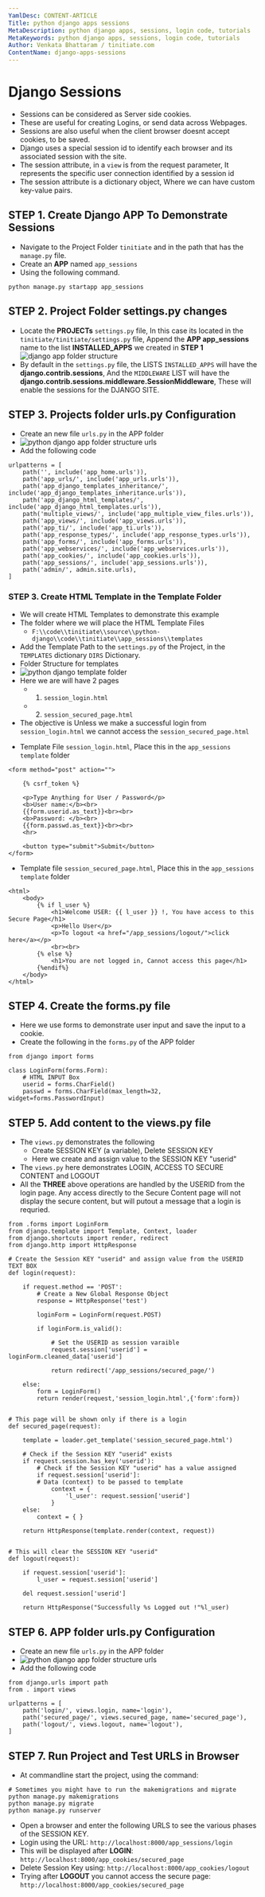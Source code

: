 ```yaml
---
YamlDesc: CONTENT-ARTICLE
Title: python django apps sessions
MetaDescription: python django apps, sessions, login code, tutorials
MetaKeywords: python django apps, sessions, login code, tutorials
Author: Venkata Bhattaram / tinitiate.com
ContentName: django-apps-sessions
---
```


# Django Sessions
* Sessions can be considered as Server side cookies.
* These are useful for creating Logins, or send data across Webpages.
* Sessions are also useful when the client browser doesnt accept cookies, 
  to be saved.
* Django uses a special session id to identify each browser and its associated 
  session with the site.
* The session attribute, in a `view` is from the request parameter, It represents the specific user connection
  identified by a session id
* The session attribute is a dictionary object, Where we can have custom 
  key-value pairs.

## STEP 1. Create Django APP To Demonstrate Sessions
* Navigate to the Project Folder `tinitiate` and in the path that has the 
  `manage.py` file.
* Create an **APP** named `app_sessions`
* Using the following command.
```
python manage.py startapp app_sessions
```

## STEP 2. Project Folder settings.py changes
* Locate the **PROJECTs** `settings.py` file, In this case its located in the 
  `tinitiate/tinitiate/settings.py` file, Append the **APP app_sessions** name to the 
  list **INSTALLED_APPS**  we created in **STEP 1**
![django app folder structure](django-app-folder-structure.png "django app folder structure")
* By default in the `settings.py` file, the LISTS `INSTALLED_APPS` will have the 
  **django.contrib.sessions**, And the `MIDDLEWARE` LIST will have the 
  **django.contrib.sessions.middleware.SessionMiddleware**, These will enable 
  the sessions for the DJANGO SITE.

## STEP 3. Projects folder urls.py Configuration
* Create an new file `urls.py` in the APP folder
* ![python django app folder structure urls](python-django-app-folder-structure-urls.png "python django app folder structure urls")
* Add the following code
```
urlpatterns = [
    path('', include('app_home.urls')),
    path('app_urls/', include('app_urls.urls')),
    path('app_django_templates_inheritance/', include('app_django_templates_inheritance.urls')),
    path('app_django_html_templates/', include('app_django_html_templates.urls')),
    path('multiple_views/', include('app_multiple_view_files.urls')),
    path('app_views/', include('app_views.urls')),
    path('app_ti/', include('app_ti.urls')),
    path('app_response_types/', include('app_response_types.urls')),
    path('app_forms/', include('app_forms.urls')),
    path('app_webservices/', include('app_webservices.urls')),
    path('app_cookies/', include('app_cookies.urls')),
    path('app_sessions/', include('app_sessions.urls')),
    path('admin/', admin.site.urls),
]
```

### STEP 3. Create HTML Template in the Template Folder
* We will create HTML Templates to demonstrate this example
* The folder where we will place the HTML Template Files
  * `F:\\code\\tinitiate\\source\\python-django\\code\\tinitiate\\app_sessions\\templates`
* Add the Template Path to the `settings.py` of the Project, in the `TEMPLATES` 
  dictionary `DIRS` Dictionary.
* Folder Structure for templates
* ![python django template folder](python-django-template-folder.png "python django template folder")
* Here we are will have 2 pages
  * 1. `session_login.html` 
  * 2. `session_secured_page.html`
* The objective is Unless we make a successful login from `session_login.html` we 
  cannot access the `session_secured_page.html`
>
* Template File `session_login.html`, Place this in the `app_sessions` `template` folder
```
<form method="post" action="">

    {% csrf_token %}

    <p>Type Anything for User / Password</p>
    <b>User name:</b><br>
    {{form.userid.as_text}}<br><br>
    <b>Password: </b><br>
    {{form.passwd.as_text}}<br><br>
    <hr>

    <button type="submit">Submit</button>
</form>
```
* Template file `session_secured_page.html`, Place this in the `app_sessions` `template` folder
```
<html>
    <body>
        {% if l_user %}
            <h1>Welcome USER: {{ l_user }} !, You have access to this Secure Page</h1>
            <p>Hello User</p>
            <p>To logout <a href="/app_sessions/logout/">click here</a></p>
            <br><br>
        {% else %}
            <h1>You are not logged in, Cannot access this page</h1>
        {%endif%}
    </body>
</html>
```

## STEP 4. Create the forms.py file
* Here we use forms to demonstrate user input and save the input to a cookie.
* Create the following in the `forms.py` of the APP folder
```
from django import forms

class LoginForm(forms.Form):
    # HTML INPUT Box
    userid = forms.CharField()
    passwd = forms.CharField(max_length=32, widget=forms.PasswordInput)
```

## STEP 5. Add content to the views.py file
* The `views.py` demonstrates the following
  * Create SESSION KEY (a variable), Delete SESSION KEY
  * Here we create and assign value to the SESSION KEY "userid"
* The `views.py` here demonstrates LOGIN, ACCESS TO SECURE CONTENT and LOGOUT
* All the **THREE** above operations are handled by the USERID from the 
  login page. Any access directly to the Secure Content page will not display 
  the secure content, but will putout a message that a login is requried.
```
from .forms import LoginForm
from django.template import Template, Context, loader
from django.shortcuts import render, redirect
from django.http import HttpResponse

# Create the Session KEY "userid" and assign value from the USERID TEXT BOX
def login(request):

    if request.method == 'POST':
        # Create a New Global Response Object
        response = HttpResponse('test')

        loginForm = LoginForm(request.POST)

        if loginForm.is_valid():

            # Set the USERID as session varaible
            request.session['userid'] = loginForm.cleaned_data['userid']

            return redirect('/app_sessions/secured_page/')

    else:
        form = LoginForm()
        return render(request,'session_login.html',{'form':form})


# This page will be shown only if there is a login
def secured_page(request):

    template = loader.get_template('session_secured_page.html')
    
    # Check if the Session KEY "userid" exists
    if request.session.has_key('userid'):
        # Check if the Session KEY "userid" has a value assigned
        if request.session['userid']:
        # Data (context) to be passed to template
            context = {
                'l_user': request.session['userid']
            }
    else:
        context = { }

    return HttpResponse(template.render(context, request))


# This will clear the SESSION KEY "userid"
def logout(request):

    if request.session['userid']:
        l_user = request.session['userid']

    del request.session['userid']

    return HttpResponse("Successfully %s Logged out !"%l_user)
```

## STEP 6. APP folder urls.py Configuration
* Create an new file `urls.py` in the APP folder
* ![python django app folder structure urls](python-django-app-folder-structure-urls.png "python django app folder structure urls")
* Add the following code
```
from django.urls import path
from . import views

urlpatterns = [
    path('login/', views.login, name='login'),
    path('secured_page/', views.secured_page, name='secured_page'),
    path('logout/', views.logout, name='logout'),
]
```

## STEP 7. Run Project and Test URLS in Browser
* At commandline start the project, using the command:
```
# Sometimes you might have to run the makemigrations and migrate
python manage.py makemigrations
python manage.py migrate
python manage.py runserver
```
* Open a browser and enter the following URLS to see the various phases 
  of the SESSION KEY.
* Login using the URL:  `http://localhost:8000/app_sessions/login`
* This will be displayed after **LOGIN**: `http://localhost:8000/app_cookies/secured_page`
* Delete Session Key using: `http://localhost:8000/app_cookies/logout`
* Trying after **LOGOUT** you cannot access the secure page: `http://localhost:8000/app_cookies/secured_page`
